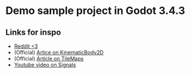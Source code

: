 # Demo sample project in Godot 3.4.3

## Links for inspo
* [Reddit <3](reddit.com/r/godot)
* (Official) [Artice on KinematicBody2D](https://docs.godotengine.org/en/stable/tutorials/physics/using_kinematic_body_2d.html)
* (Official) [Article on TileMaps](https://docs.godotengine.org/en/stable/tutorials/2d/using_tilemaps.html)
* [Youtube video on Signals](https://www.youtube.com/watch?v=NK_SYVO7lMA)

